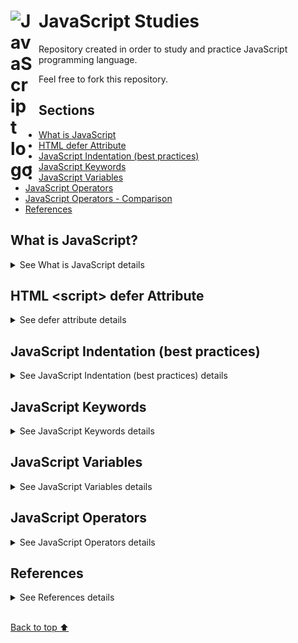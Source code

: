 # JavaScript Studies <img align="left" alt="JavaScript logo" title="JavaScript" width="35px" src="https://cdn.jsdelivr.net/gh/devicons/devicon/icons/javascript/javascript-original.svg" style="padding-right:10px;" />

Repository created in order to study and practice JavaScript programming language.

Feel free to fork this repository.

## Sections

* [What is JavaScript](#what-is-javascript)
* [HTML defer Attribute](#html-script-defer-attribute)
* [JavaScript Indentation (best practices)](#javascript-indentation-best-practices)
* [JavaScript Keywords](#javascript-keywords)
* [JavaScript Variables](#javascript-variables)
* [JavaScript Operators](#javascript-operators)
* [JavaScript Operators - Comparison](#javascript-operators---comparison)
* [References](#references)

## What is JavaScript? 

<details>
<summary>See What is JavaScript details</summary>

Created by Brendan Eich, in 1995, JavaScript is a scripting language that allows developers to implement complex features on web pages beyond simple static content. 

JavaScript (JS) is a versatile, lightweight, interpreted programming language primarily used to add interactivity and dynamic content to web pages, but also used in various other environments like Node.js for server-side development. 
</details>

## HTML &#60;script&#62; defer Attribute

<details>
<summary>See defer attribute details</summary>

The **defer** attribute is a boolean attribute.

If the **defer** attribute is set, it specifies that the script is downloaded in parallel to parsing the page, and executed after the page has finished parsing.

Note: 

* The defer attribute is only for external scripts (should only be used if the src attribute is present).

* If defer is present (and not async): The script is downloaded in parallel to parsing the page, and executed after the page has finished parsing

* If neither async or defer is present: The script is downloaded and executed immediately, blocking parsing until the script is completed

Example: 

```js
<script src="/app.js" defer></script> 
```

</details>

## JavaScript Indentation (best practices)

<details>
<summary>See JavaScript Indentation (best practices) details</summary>

Spacing and indentation should be consistent throughout your code. Many developers choose to use 4-space or 2-space indentation. In JavaScript, each nested statement (e.g., a statement following a "&#123;" brace) should be indented exactly once more than the previous line's indentation.

Here are some examples of bad indentation in JavaScript:

</details>

## JavaScript Keywords 

<details>
<summary>See JavaScript Keywords details</summary>

JavaScript statements often start with a keyword to identify the JavaScript action to be performed.

Our [Reserved Words Reference](https://www.w3schools.com/js/js_reserved.asp) lists all JavaScript keywords.

Here is a list of some of the keywords you will learn about in this tutorial:


|Keyword|Description|
|-------|-----------|
|var|Declares a variable|
|let|Declares a block variable|
|const|Declares a block constant|
|if|Marks a block of statements to be executed on a condition|
|switch|Marks a block of statements to be executed in different cases|
|for|Marks a block of statements to be executed in a loop|
|function|Declares a function|
|return|Exits a function|
|try|Implements error handling to a block of statements|

</details>

## JavaScript Variables 

<details>
<summary>See JavaScript Variables details</summary>

In a programming language, variables are used to store data values.

JavaScript uses the keywords **var**, **let** and **const** to declare variables.

An equal sign is used to assign values to variables.

In this example, x is defined as a variable. Then, x is assigned (given) the value 6:

```javascript
let x;
x = 6;
```

Note: 

The `var` keyword was used in all JavaScript code from 1995 to 2015 and should only be used in code written for older browsers.

The `let` and `const` keywords were added to JavaScript in 2015.


</details>

## JavaScript Operators

<details>
<summary>See JavaScript Operators details</summary>

Comparison and Logical operators are used to test for **true** or **false**.

## JavaScript Operators - Comparison

Comparison operators are used in logical statements to determine equality or difference between variables or values.

Given that 
```javascript 
x = 5
```

The table below explains the comparison operators:

![JavaScript Operators Table](/src/img/javascript-operators-table.png)

</details>

## References 

<details>
<summary>See References details</summary>

`W3 Schools`

[JS Tutorial | W3 Schools](https://www.w3schools.com/js/default.asp)

[HTML script defer attribute](https://www.w3schools.com/TAgs/att_script_defer.asp)

`Toptal Designers`

[HTML Symbols, Entities, Characters and Codes | Toptal Designers](https://www.toptal.com/designers/htmlarrows/)

`JavaScript Info`

[The Modern JavaScript Tutorial | JavaScript Info](https://javascript.info/)

`JS Fiddle`

[JSFiddle - Code Playground](https://jsfiddle.net/)


</details>

<br />

<a href="#top">Back to top :arrow_up:</a>
